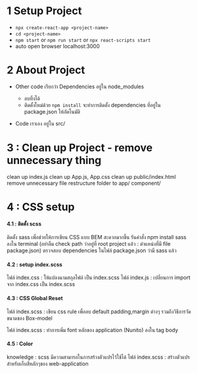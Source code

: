 # 1 Setup Project

-   `npx create-react-app <project-name>`
-   `cd <project-name>`
-   `npm start` or `npm run start` or `npx react-scripts start`
-   auto open browser localhost:3000

# 2 About Project

-   Other code เรียกว่า Dependencies อยู่ใน node_modules

    -   ลบทิ้งได้
    -   ติดตั้งใหม่ด้วย `npm install` จะทำการติดตั้ง dependencies ที่อยู่ใน package.json ให้อัตโนมัติ

-   Code เราเอง อยู่ใน src/

# 3 : Clean up Project - remove unnecessary thing

clean up index.js
clean up App.js, App.css
clean up public/index.html
remove unnecessary file
restructure folder to app/ component/

# 4 : CSS setup

#### 4.1 : ติดตั้ง scss

ติดตั้ง sass เพื่อช่วยให้การเขียน CSS แบบ BEM สะดวกมากขึ้น
รันคำสั่ง npm install sass ลงใน terminal (อย่าลืม check path ว่าอยู่ที่ root project แล้ว : ตำแหน่งที่มี file package.json)
ตรวจสอบ dependencies ในไฟล์ package.json ว่ามี sass แล้ว

#### 4.2 : setup index.scss

ไฟล์ index.css : ให้แปลงนามสกุลไฟล์ เป็น index.scss
ไฟล์ index.js : เปลี่ยนการ import จาก index.css เป็น index.scss

#### 4.3 : CSS Global Reset

ไฟล์ index.scss : เขียน css rule เพื่อลบ default padding,margin ต่างๆ รวมถึงวิธีการวัดขนาดของ Box-model

ไฟล์ index.scss : ทำการเพิ่ม font หลักของ application (Nunito) ลงใน tag body

#### 4.5 : Color

knowledge : scss มีความสามารถในการสร้างตัวแปรไว้ใช้ได้
ไฟล์ index.scss : สร้างตัวแปรสำหรับเก็บสีหลักๆของ web-application
